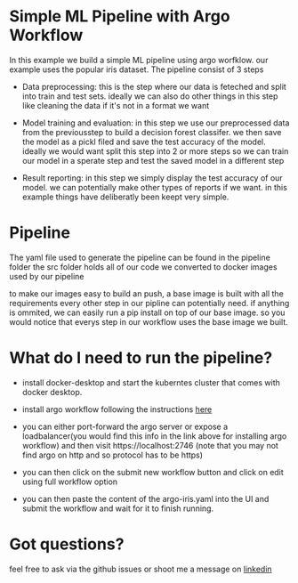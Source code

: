 # Simple ML Pipeline with Argo Workflow

In this example we build a simple ML pipeline using argo worfklow.
our example uses the popular iris dataset. The pipeline consist of 3 steps

- Data preprocessing: this is the step where our data is feteched and split into train and test sets. ideally we can also do other things in this step like cleaning the data if it's not in a format we want

- Model training and evaluation: in this step we use our preprocessed data from the previousstep to build a decision forest classifer. we then save the model as a pickl filed and save the test accuracy of the model. ideally we would want split this step into 2 or more steps so we can train our model in a sperate step and test the saved model in a different step

- Result reporting: in this step we simply display the test accuracy of our model. we can potentially make other types of reports if we want. in this example things have deliberatly been keept very simple.

# Pipeline

The yaml file used to generate the pipeline can be found in the pipeline folder
the src folder holds all of our code we converted to docker images used by our pipeline

to make our images easy to build an push, a base image is built with all the requirements every other step in our pipline can potentially need. if anything is ommited, we can easily run a pip install on top of our base image. so you would notice that everys step in our workflow uses the base image we built.

# What do I need to run the pipeline?

- install docker-desktop and start the kuberntes cluster that comes with docker desktop.

- install argo workflow following the instructions [here](https://argoproj.github.io/argo-workflows/quick-start/)

- you can either port-forward the argo server or expose a loadbalancer(you would find this info in the link above for installing argo workflow) and then visit https://localhost:2746 (note that you may not find argo on http and so protocol has to be https)

- you can then click on the submit new workflow button and click on edit using full workflow option

- you can then paste the content of the argo-iris.yaml into the UI and submit the workflow and wait for it to finish running.

# Got questions?

feel free to ask via the github issues or shoot me a message on [linkedin](https://www.linkedin.com/in/emmanuel-ogunwede-665404126/)
